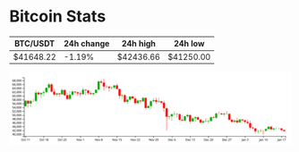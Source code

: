 # Bitcoin Stats

BTC/USDT|24h change|24h high|24h low|
|---|---|---|---|
|$41648.22|-1.19%|$42436.66|$41250.00|

<img src="./chart.svg">
